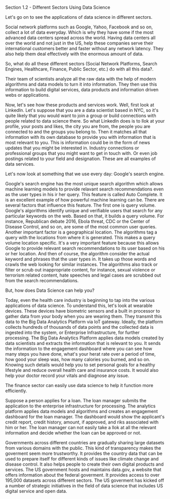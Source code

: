 Section 1.2 - Different Sectors Using Data Science

Let's go on to see the applications of data science in different sectors.

Social network platforms such as Google, Yahoo, Facebook and so on, collect a lot of data everyday. Which is why they have some if the most advanced data
centers spread across the world. Having data centers all over the world and not just in the US, help these companies serve their international customers better
and faster without any network latency. They also help them deal effectively with the enormous amount of data. 

So, what do all these different sectors (Social Network Platforms, Search Engines, Healthcare, Finance, Public Sector, etc.) do with all this data?.

Their team of scientists analyze all the raw data with the help of modern algorithms and data models to turn it into information. They then use this information
to build digital services, data products and information driven webs or applications.

Now, let's see how these products and services work. Well, first look at LinkedIn. Let's suppose that you are a data scientist based in NYC, so it's quite likely
that you would want to join a group or build connections with people related to data science there. So what LinkedIn does is to llok at your profile, your posts
and likes, the city you are from, the people you are connected to and the groups you belong to. Then it matches all that information with its own database to
provide you with information that is most relevant to you. This is information could be in the form of news updates that you might be interested in. Industry
connections or professional groups that you might want to get in touch with. Or even job postings related to your field and designation. These are all examples
of data services. 

Let's now look at something that we use every day: Google's search engine. 

Google's search engine has the most unique search algorithm which allows machine learning models to provide relavant search recommendations even as the user types
in his ir her query. This feature is called Auto Complete. It is an excellent example of how powerful machine learning can be. There are several factors that
influence this feature. The first one is query volume. Google's algorithms identify unique and verifiable users that search for any particular keywords on the
web. Based on that, it builds a query volume. For instance, Republican debate 2016, Ebola threat, CDC or the Center of Disease Control, and so on, are some of the
most common user queries. Another important factor is a geographical location. The algorithms tag a query with the locations from where it is generated. This 
makes a query volume location specific. It's a very important feature because this allows Google to provide relevant search recommendations to its user based on
his or her location. And then of course, the algorithm consider the actual keyword and phrases that the user types in. It takes up those words and crawls the web
looking for similar instances. The algorithms also track or filter or scrub out inappropriate content, for instance, sexual violence or terrorism related content,
hate speeches and legal cases are scrubbed out from the search recommendations. 

But, how does Data Science can help you?

Today, even the health care industry is beginning to tap into the various applications of data science. To understand this, let's look at wearable devices. 
These devices have biometric sensors and a built in processor to gather data from your body when you are wearing them. They transmit this data to the Big Data
Analytics Platform via IoT gateway. Ideally, the platform collects hundreds of thousands of data points and the collected data is ingested into the system, or 
Enterprise Infrastructure, for further processing. The Big Data Analytics Platform applies data models created by data scientists and extracts the information
that is relevant to you. It sends the information to the engagement dashboard where you can see how many steps you have done, what's your herat rate over a 
period of time, how good your sleep was, how many calories you burned, and so on. Knowing such details would help you to set personal goals for a healthy 
lifestyle and reduce overall health care and insurance costs. It would also help your doctor record your vitals and diagnose any issue.

The finance sector can easily use data science to help it function more efficiently. 

Suppose a person applies for a loan. The loan manager submits the application to the enterprise infrastructure for processing. The analytics platform applies data
models and algorithms and creates an engagement dashboard for the loan manager. The dashboard would show the applicant's credit report, credit history, amount, 
if approved, and riks associated with him or her. The loan manager can not easily take a llok at all the relevant information and decide whether the loan can be 
approved or not. 

Governments across different countries are gradually sharing large datasets from various domains with the public. This kind of transparency makes the goverment
seem more trustworthy. It provides the country data that can be used to prepare itself for different kinds of issues like climate change and disease control. It
also helps people to create their own digital products and services. The US government hosts and maintains data.gov, a website that offers information about the
federal goverment. It provides access to over 195,000 datasets across different sectors. The US goverment has kicked off a number of strategic initiatives in the 
field of data science that includes US digital service and open data. 
